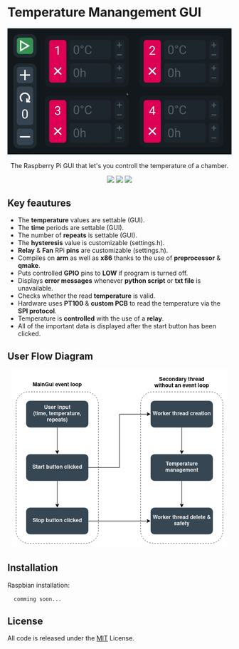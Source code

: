 # Temperature Manangement GUI

<p align="center">
  <img src="/readme/gif.gif" alt="Sublime's custom image"/>
</p>

<p align="center">
  The Raspberry Pi GUI that let's you controll the temperature of a chamber.
</p>


<p align="center">
  <img src="https://img.shields.io/badge/c++-%2300599C.svg?style=for-the-badge&logo=c%2B%2B&logoColor=white">
  <img src="https://img.shields.io/badge/Qt-%23217346.svg?style=for-the-badge&logo=Qt&logoColor=white"/>
  <img src="https://img.shields.io/badge/Python-3776AB?style=for-the-badge&logo=python&logoColor=white"> 
</p>



## Key feautures
* The **temperature** values are settable (GUI).
* The **time** periods are settable (GUI).
* The number of **repeats** is settable (GUI).
* The **hysteresis** value is customizable (settings.h).
* **Relay** & **Fan** RPi **pins** are customizable (settings.h).
* Compiles on **arm** as well as **x86** thanks to the use of **preprocessor** & **qmake**.
* Puts controlled **GPIO** pins to **LOW** if program is turned off.
* Displays **error messages** whenever **python script** or **txt file** is unavailable.
* Checks whether the read **temperature** is valid.
* Hardware uses **PT100** & **custom PCB** to read the temperature via the **SPI protocol**.
* Temperature is **controlled** with the use of a **relay**.
* All of the important data is displayed after the start button has been clicked.
## User Flow Diagram

<p align="center">
  <img src="/readme/userFlow.png" alt="Sublime's custom image"/>
</p>


## Installation

Raspbian installation:

```bash
  comming soon...
```


## License

All code is released under the [MIT](https://choosealicense.com/licenses/mit/) License.

